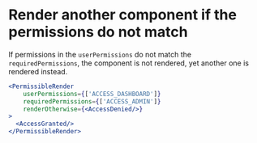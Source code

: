 # Render another component if the permissions do not match

If permissions in the `userPermissions` do not match the `requiredPermissions`, the component is not rendered, yet another one is rendered instead. 

```jsx render
<PermissibleRender
    userPermissions={['ACCESS_DASHBOARD']}
    requiredPermissions={['ACCESS_ADMIN']}
    renderOtherwise={<AccessDenied/>}
>
  <AccessGranted/>
</PermissibleRender>
```
